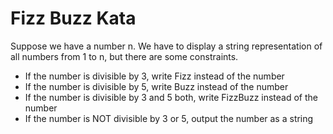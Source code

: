 # Fizz Buzz Kata

Suppose we have a number n. We have to display a string representation of all numbers from 1 to n, but there are some constraints.

*  If the number is divisible by 3, write Fizz instead of the number
*  If the number is divisible by 5, write Buzz instead of the number
*  If the number is divisible by 3 and 5 both, write FizzBuzz instead of the number
*  If the number is NOT divisible by 3 or 5, output the number as a string